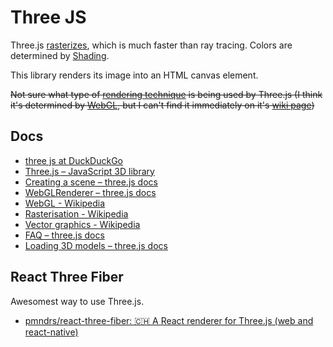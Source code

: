# Three JS

Three.js [rasterizes](https://en.wikipedia.org/wiki/Rasterisation), which is much faster than ray tracing. Colors are determined by [Shading](https://en.wikipedia.org/wiki/Shading).

This library renders its image into an HTML canvas element.

~~Not sure what type of [rendering technique](https://en.wikipedia.org/wiki/Rendering_(computer_graphics)#Techniques) is being used by Three.js (I think it's determined by [WebGL](https://threejs.org/docs/#api/en/renderers/WebGLRenderer), but I can't find it immediately on it's [wiki page](https://en.wikipedia.org/wiki/WebGL))~~

## Docs

- [three js at DuckDuckGo](https://duckduckgo.com/?t=canonical&q=three+js&atb=v204-1&ia=web)
- [Three.js – JavaScript 3D library](https://threejs.org/)
- [Creating a scene – three.js docs](https://threejs.org/docs/index.html#manual/en/introduction/Creating-a-scene)
- [WebGLRenderer – three.js docs](https://threejs.org/docs/#api/en/renderers/WebGLRenderer)
- [WebGL - Wikipedia](https://en.wikipedia.org/wiki/WebGL)
- [Rasterisation - Wikipedia](https://en.wikipedia.org/wiki/Rasterisation)
- [Vector graphics - Wikipedia](https://en.wikipedia.org/wiki/Vector_graphics)
- [FAQ – three.js docs](https://threejs.org/docs/#manual/en/introduction/FAQ)
- [Loading 3D models – three.js docs](https://threejs.org/docs/#manual/en/introduction/Loading-3D-models)

## React Three Fiber

Awesomest way to use Three.js.

- [pmndrs/react-three-fiber: 🇨🇭 A React renderer for Three.js (web and react-native)](https://github.com/pmndrs/react-three-fiber)
